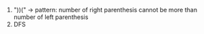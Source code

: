 1. "))("  -> pattern: number of right parenthesis cannot be more than number of left parenthesis
2. DFS 
